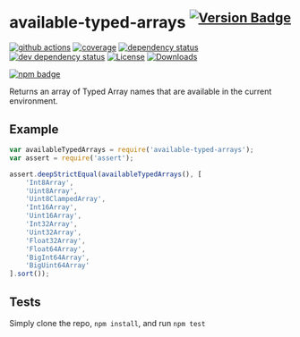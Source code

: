 # available-typed-arrays <sup>[![Version Badge][2]][1]</sup>

[![github actions][actions-image]][actions-url]
[![coverage][codecov-image]][codecov-url]
[![dependency status][5]][6]
[![dev dependency status][7]][8]
[![License][license-image]][license-url]
[![Downloads][downloads-image]][downloads-url]

[![npm badge][11]][1]

Returns an array of Typed Array names that are available in the current environment.

## Example

```js
var availableTypedArrays = require('available-typed-arrays');
var assert = require('assert');

assert.deepStrictEqual(availableTypedArrays(), [
    'Int8Array',
    'Uint8Array',
    'Uint8ClampedArray',
    'Int16Array',
    'Uint16Array',
    'Int32Array',
    'Uint32Array',
    'Float32Array',
    'Float64Array',
    'BigInt64Array',
    'BigUint64Array'
].sort());
```

## Tests
Simply clone the repo, `npm install`, and run `npm test`

[1]: https://npmjs.org/package/available-typed-arrays
[2]: https://versionbadg.es/inspect-js/available-typed-arrays.svg
[5]: https://david-dm.org/inspect-js/available-typed-arrays.svg
[6]: https://david-dm.org/inspect-js/available-typed-arrays
[7]: https://david-dm.org/inspect-js/available-typed-arrays/dev-status.svg
[8]: https://david-dm.org/inspect-js/available-typed-arrays#info=devDependencies
[11]: https://nodei.co/npm/available-typed-arrays.png?downloads=true&stars=true
[license-image]: https://img.shields.io/npm/l/available-typed-arrays.svg
[license-url]: LICENSE
[downloads-image]: https://img.shields.io/npm/dm/available-typed-arrays.svg
[downloads-url]: https://npm-stat.com/charts.html?package=available-typed-arrays
[codecov-image]: https://codecov.io/gh/inspect-js/available-typed-arrays/branch/main/graphs/badge.svg
[codecov-url]: https://app.codecov.io/gh/inspect-js/available-typed-arrays/
[actions-image]: https://img.shields.io/endpoint?url=https://github-actions-badge-u3jn4tfpocch.runkit.sh/inspect-js/available-typed-arrays
[actions-url]: https://github.com/inspect-js/available-typed-arrays/actions
